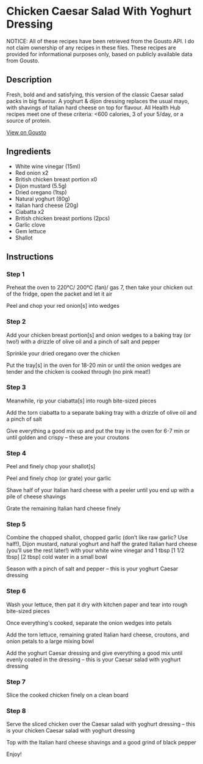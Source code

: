 # Chicken Caesar Salad With Yoghurt Dressing

NOTICE: All of these recipes have been retrieved from the Gousto API. I do not claim ownership of any recipes in these files. These recipes are provided for informational purposes only, based on publicly available data from Gousto.

## Description

Fresh, bold and and satisfying, this version of the classic Caesar salad packs in big flavour. A yoghurt & dijon dressing replaces the usual mayo, with shavings of Italian hard cheese on top for flavour. All Health Hub recipes meet one of these criteria: <600 calories, 3 of your 5/day, or a source of protein.

[View on Gousto](https://www.gousto.co.uk/recipes/cookbook/chicken-caesar-salad-with-yoghurt-dressing)

## Ingredients

- White wine vinegar (15ml)
- Red onion x2
- British chicken breast portion x0
- Dijon mustard (5.5g)
- Dried oregano (1tsp)
- Natural yoghurt (80g)
- Italian hard cheese (20g)
- Ciabatta x2
- British chicken breast portions (2pcs)
- Garlic clove
- Gem lettuce
- Shallot

## Instructions


### Step 1

Preheat the oven to 220°C/ 200°C (fan)/ gas 7, then take your chicken out of the fridge, open the packet and let it air

Peel and chop your red onion[s] into wedges


### Step 2

Add your chicken breast portion[s] and onion wedges to a baking tray (or two!) with a drizzle of olive oil and a pinch of salt and pepper

Sprinkle your dried oregano over the chicken

Put the tray[s] in the oven for 18-20 min or until the onion wedges are tender and the chicken is cooked through (no pink meat!)


### Step 3

Meanwhile, rip your ciabatta[s] into rough bite-sized pieces

Add the torn ciabatta to a separate baking tray with a drizzle of olive oil and a pinch of salt

Give everything a good mix up and put the tray in the oven for 6-7 min or until golden and crispy – these are your croutons


### Step 4

Peel and finely chop your shallot[s]

Peel and finely chop (or grate) your garlic

Shave half of your Italian hard cheese with a peeler until you end up with a pile of cheese shavings

Grate the remaining Italian hard cheese finely


### Step 5

Combine the chopped shallot, chopped garlic (don’t like raw garlic? Use half!), Dijon mustard, natural yoghurt and half the grated Italian hard cheese (you’ll use the rest later!) with your white wine vinegar and 1 tbsp<span class="text-danger"> <span class="text-purple">[1 1/2 tbsp] </span>[2 tbsp]</span> cold water in a small bowl

Season with a pinch of salt and pepper – this is your yoghurt Caesar dressing


### Step 6

Wash your lettuce, then pat it dry with kitchen paper and tear into rough bite-sized pieces

Once everything's cooked, separate the onion wedges into petals

Add the torn lettuce, remaining grated Italian hard cheese, croutons, and onion petals to a large mixing bowl

Add the yoghurt Caesar dressing and give everything a good mix until evenly coated in the dressing – this is your Caesar salad with yoghurt dressing


### Step 7

Slice the cooked chicken finely on a clean board

### Step 8

Serve the sliced chicken over the Caesar salad with yoghurt dressing – this is your chicken Caesar salad with yoghurt dressing

Top with the Italian hard cheese shavings and a good grind of black pepper

Enjoy!

